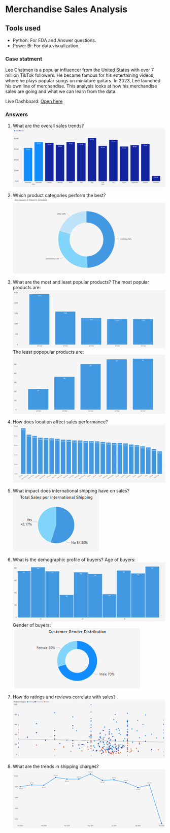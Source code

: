 # Merchandise Sales Analysis

## Tools used

- Python: For EDA and Answer questions.
- Power Bi: For data visualization.

### Case statment
Lee Chatmen is a popular influencer from the United States with over 7 million TikTok followers. He became famous for his entertaining videos, where he plays popular songs on miniature guitars. In 2023, Lee launched his own line of merchandise. This analysis looks at how his merchandise sales are going and what we can learn from the data.


Live Dashboard: [Open here](https://app.powerbi.com/view?r=eyJrIjoiYzIwMjliZmEtNDNhYi00ZmIwLTk3MmQtN2ZhMjFlNTBjYWM5IiwidCI6ImRmODY3OWNkLWE4MGUtNDVkOC05OWFjLWM4M2VkN2ZmOTVhMCJ9&pageName=b501a8486b909b36517d)

### Answers

1.	What are the overall sales trends?
    ![alt text](images/image.png)

2.	Which product categories perform the best? 
    ![alt text](images/image-1.png)

3.	What are the most and least popular products?
  The most popular products are:
    ![alt text](images/image-2.png)
  The least popopular products are:
    ![alt text](images/image-3.png)
4.	How does location affect sales performance? 
    ![alt text](images/image-4.png)
5.	What impact does international shipping have on sales?
    ![alt text](images/image-5.png)
6.	What is the demographic profile of buyers?
  Age of buyers: 
  ![alt text](images/image-6.png)
  Gender of buyers:
  ![alt text](images/image-7.png)
7.	How do ratings and reviews correlate with sales? 
  ![alt text](images/image-8.png)
8.	What are the trends in shipping charges?
  ![alt text](images/image-9.png)
